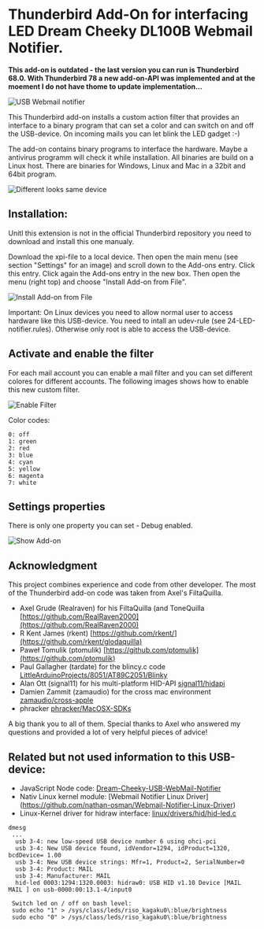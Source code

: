 # Thunderbird Add-On for interfacing LED Dream Cheeky DL100B Webmail Notifier. 


**This add-on is outdated - the last version you can run is Thunderbird 68.0. With Thunderbird 78 a new add-on-API was implemented and at the moement I do not have thome to update implementation...**


![USB Webmail notifier](./gitmisc/LED2.jpg)

This Thunderbird add-on installs a custom action filter that provides an  interface to a binary program that can set a color and can switch on and off the USB-device. On incoming mails you can let blink the LED gadget :-)

The add-on contains binary programs to interface the hardware. Maybe a antivirus programm will check it while installation. All binaries are build on a Linux host. There are binaries for Windows, Linux and Mac in a 32bit and 64bit program. 



![Different looks same device](./gitmisc/usbwebmailnotifier.jpg)


## Installation:

Unitl this extension is not in the official Thunderbird repository you need to download and install this one manualy. 

Download the xpi-file to a local device. Then open the main menu (see section "Settings" for an image) and scroll down to the Add-ons entry. Click this entry. Click again the Add-ons entry in the new box. Then open the menu (right top) and choose "Install Add-on from File". 

![Install Add-on from File](./gitmisc/menue1.jpg)

Important: On Linux devices you need to allow normal user to access hardware like this USB-device. You need to intall an udev-rule (see 24-LED-notifier.rules). Otherwise only root is able to access the USB-device.

## Activate and enable the filter
For each mail account you can enable a mail filter and you can set different colores for different accounts. The following images shows how to enable this new custom filter. 

![Enable Filter](./gitmisc/AddFilter.JPG)


Color codes:
```
0: off 
1: green   
2: red     
3: blue   
4: cyan   
5: yellow  
6: magenta 
7: white   
```

## Settings properties
There is only one property you can set - Debug enabled.

![Show Add-on](./gitmisc/ShowAddOn.JPG)

## Acknowledgment
This project combines experience and code from other developer. The most of the Thunderbird add-on code was taken from Axel's FiltaQuilla.

- Axel Grude (Realraven) for his FiltaQuilla (and ToneQuilla [https://github.com/RealRaven2000](https://github.com/RealRaven2000) 
- R Kent James (rkent) [https://github.com/rkent/](https://github.com/rkent/glodaquilla)
- Paweł Tomulik (ptomulik) [https://github.com/ptomulik](https://github.com/ptomulik) 
- Paul Gallagher (tardate) for the blincy.c code [LittleArduinoProjects/8051/AT89C2051/Blinky](https://github.com/tardate/LittleArduinoProjects/blob/master/8051/AT89C2051/Blinky/README.md)
- Alan Ott (signal11) for his multi-platform HID-API [signal11/hidapi](https://github.com/signal11/hidapi)
- Damien Zammit (zamaudio) for the cross mac environment [zamaudio/cross-apple](https://github.com/zamaudio/cross-apple)
- phracker [phracker/MacOSX-SDKs](https://github.com/phracker/MacOSX-SDKs)

 A big thank you to all of them. Special thanks to Axel who answered my questions and provided a lot of very helpful pieces of advice!



## Related but not used information to this USB-device:
- JavaScript Node code:  [Dream-Cheeky-USB-WebMail-Notifier](https://github.com/kniffen/Dream-Cheeky-USB-WebMail-Notifier/blob/master/usbwn.js)
- Nativ Linux kernel module: [Webmail Notifier Linux Driver] (https://github.com/nathan-osman/Webmail-Notifier-Linux-Driver)
- Linux-Kernel driver for hidraw interface: [linux/drivers/hid/hid-led.c](https://github.com/torvalds/linux/blob/master/drivers/hid/hid-led.c)

```
dmesg 
 ...
  usb 3-4: new low-speed USB device number 6 using ohci-pci
  usb 3-4: New USB device found, idVendor=1294, idProduct=1320, bcdDevice= 1.00
  usb 3-4: New USB device strings: Mfr=1, Product=2, SerialNumber=0
  usb 3-4: Product: MAIL 
  usb 3-4: Manufacturer: MAIL 
  hid-led 0003:1294:1320.0003: hidraw0: USB HID v1.10 Device [MAIL  MAIL ] on usb-0000:00:13.1-4/input0
  
 Switch led on / off on bash level:
 sudo echo "1" > /sys/class/leds/riso_kagaku0\:blue/brightness 
 sudo echo "0" > /sys/class/leds/riso_kagaku0\:blue/brightness
```
